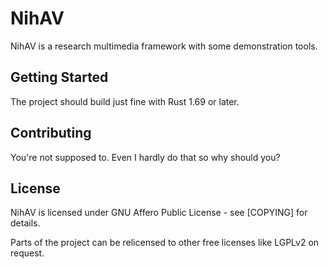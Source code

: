 # NihAV

NihAV is a research multimedia framework with some demonstration tools.

## Getting Started

The project should build just fine with Rust 1.69 or later.

## Contributing

You're not supposed to. Even I hardly do that so why should you?

## License

NihAV is licensed under GNU Affero Public License - see [COPYING] for details.

Parts of the project can be relicensed to other free licenses like LGPLv2 on request.

